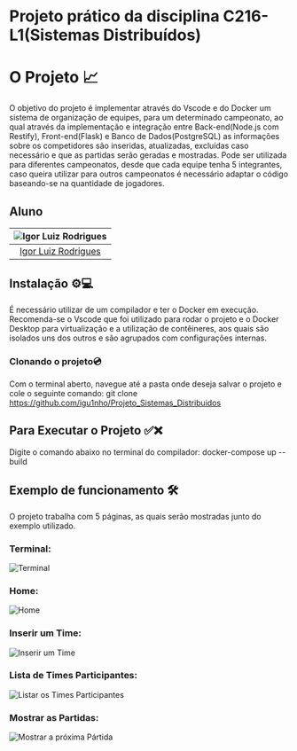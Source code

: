 # Projeto prático da disciplina C216-L1(Sistemas Distribuídos)

# O Projeto 📈
O objetivo do projeto é implementar através do Vscode e do Docker um sistema de organização de equipes, para um determinado campeonato, ao qual através da implementação e integração entre Back-end(Node.js com Restify), Front-end(Flask) e Banco de Dados(PostgreSQL) as informações sobre os competidores são inseridas, atualizadas, excluídas caso necessário e que as partidas serão geradas e mostradas. Pode ser utilizada para diferentes campeonatos, desde que cada equipe tenha 5 integrantes, caso queira utilizar para outros campeonatos é necessário adaptar o código baseando-se na quantidade de jogadores.

## Aluno
| ![Igor Luiz Rodrigues](https://avatars.githubusercontent.com/u/89806466?s=400&u=e8107d3d169b3775f289e49470b097b45d778d68&v=4) |
|:--:|
| [Igor Luiz Rodrigues](https://github.com/igu1nho) |


## Instalação ⚙💻
É necessário utilizar de um compilador e ter o Docker em execução. Recomenda-se o Vscode que foi utilizado para rodar o projeto e o Docker Desktop para virtualização e a utilização de contêineres, aos quais são isolados uns dos outros e são agrupados com configurações internas. 

### Clonando o projeto💿
Com o terminal aberto, navegue até a pasta onde deseja salvar o projeto e cole o seguinte comando:
git clone https://github.com/igu1nho/Projeto_Sistemas_Distribuidos

## Para Executar o Projeto ✅❌
Digite o comando abaixo no terminal do compilador:
docker-compose up --build



## Exemplo de funcionamento 🛠️
O projeto trabalha com 5 páginas, as quais serão mostradas junto do exemplo utilizado.
### Terminal:
![Terminal](https://i.imgur.com/T5RF6wn.png)

### Home:
![Home](https://i.imgur.com/W2fXNjs.png)

### Inserir um Time:
![Inserir um Time](https://i.imgur.com/tp0kjU1.png)

### Lista de Times Participantes:
![Listar os Times Participantes](https://i.imgur.com/u5V7hs7.png)

### Mostrar as Partidas:
![Mostrar a próxima Pártida](https://i.imgur.com/ehrKmmk.png)
